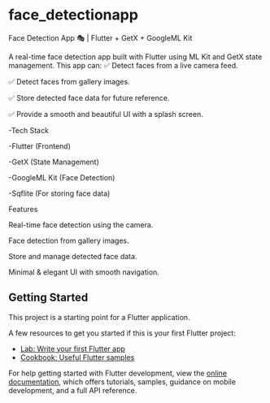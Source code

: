 # face_detectionapp

Face Detection App 🎭 | Flutter + GetX + GoogleML Kit

A real-time face detection app built with Flutter using ML Kit and GetX state management. This app can:
✅ Detect faces from a live camera feed.

✅ Detect faces from gallery images.

✅ Store detected face data for future reference.

✅ Provide a smooth and beautiful UI with a splash screen.

-Tech Stack

-Flutter (Frontend)

-GetX (State Management)

-GoogleML Kit (Face Detection)

-Sqflite (For storing face data)


Features

Real-time face detection using the camera.

Face detection from gallery images.

Store and manage detected face data.

Minimal & elegant UI with smooth navigation.


## Getting Started

This project is a starting point for a Flutter application.

A few resources to get you started if this is your first Flutter project:

- [Lab: Write your first Flutter app](https://docs.flutter.dev/get-started/codelab)
- [Cookbook: Useful Flutter samples](https://docs.flutter.dev/cookbook)

For help getting started with Flutter development, view the
[online documentation](https://docs.flutter.dev/), which offers tutorials,
samples, guidance on mobile development, and a full API reference.
